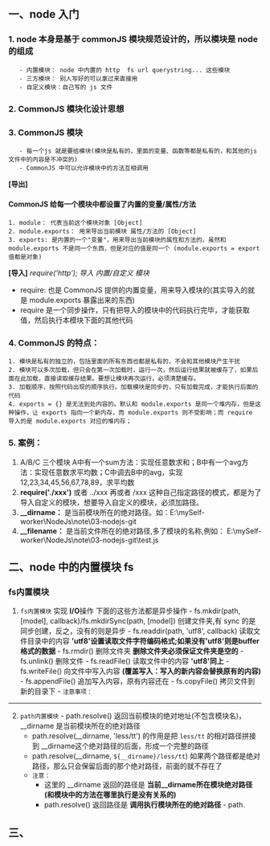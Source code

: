 ## 一、node 入门

  ### 1. node 本身是基于 commonJS 模块规范设计的，所以模块是 node 的组成
       - 内置模块： node 中内置的 http  fs url querystring... 这些模块
       - 三方模块： 别人写好的可以拿过来直接用
       - 自定义模块：自己写的 js 文件

  ### 2. CommonJS 模块化设计思想

  ### 3. CommonJS 模块
       - 每一个js 就是要给模块(模块是私有的，里面的变量、函数等都是私有的，和其他的js文件中的内容是不冲突的)
       - CommonJS 中可以允许模块中的方法互相调用

  **[导出]**
  #### CommonJS 给每一个模块中都设置了内置的变量/属性/方法
    1. module： 代表当前这个模块对象 [Object]
    2. module.exports： 用来导出当前模块 属性/方法的 [Object]
    3. exports: 是内置的一个"变量"，用来导出当前模块的属性和方法的，虽然和 module.exports 不是同一个东西，但是对应的值是同一个 (module.exports = export 值都是对象)

  **[导入]**
  *require('http'); 导入 内置/自定义 模块*
  - require: 也是 CommonJS 提供的内置变量，用来导入模块的(其实导入的就是 module.exports 暴露出来的东西)
  - require 是一个同步操作，只有把导入的模块中的代码执行完毕，才能获取值，然后执行本模块下面的其他代码

  ### 4. CommonJS 的特点：
    1. 模块是私有的独立的，包括里面的所有东西也都是私有的，不会和其他模块产生干扰
    2. 模块可以多次加载，但只会在第一次加载时，运行一次，然后运行结果就被缓存了，如果后面在此加载，直接读取缓存结果。要想让模块再次运行，必须清楚缓存。
    3. 加载顺序，按照代码出现的顺序执行。加载模块是同步的，只有加载完成，才能执行后面的代码
    4. exports = {} 是无法到处内容的。默认和 module.exports 是同一个堆内存，但是这种操作，让 exports 指向一个新内存，而 module.exports 则不受影响；而 require 导入的是 module.exports 对应的堆内存；

  ### 5. 案例：
   1. A/B/C 三个模块  A中有一个sum方法：实现任意数求和；B中有一个avg方法：实现任意数求平均数；C中调去B中的avg，实现 12,23,34,45,56,67,78,89，求平均数
   2. **require('./xxx')** 或者 ../xxx 再或者 /xxx 这种自己指定路径的模式，都是为了导入自定义的模块，想要导入自定义的模块，必须加路径。
   3. **__dirname：** 是当前模块所在的绝对路径。如：E:\mySelf-worker\NodeJs\note\03-nodejs-git
   4. **__filename：** 是当前文件所在的绝对路径,多了模块的名称,例如： E:\mySelf-worker\NodeJs\note\03-nodejs-git\test.js

## 二、node 中的内置模块 fs
  ### fs内置模块
  1. `fs内置模块` 实现 **I/O**操作 下面的这些方法都是异步操作
    - fs.mkdir(path, [model], callback)/fs.mkdirSync(path, [model]) 创建文件夹,有 sync 的是同步创建，反之，没有的则是异步
    - fs.readdir(path, 'utf8', callback)   读取文件目录中的内容 **'utf8'设置读取文件字符编码格式;如果没有'utf8'则是buffer格式的数据**
    - fs.rmdir()  删除文件夹 **删除文件夹必须保证文件夹是空的**
    - fs.unlink()  删除文件
    - fs.readFile()  读取文件中的内容 **'utf8'同上**
    - fs.writeFile()  向文件中写入内容 **(覆盖写入：写入的新内容会替换原有的内容)**
    - fs.appendFile()  追加写入内容，原有内容还在
    - fs.copyFile()  拷贝文件到新的目录下
    - `注意事项：`
---

  2. `path内置模块`
    - path.resolve() 返回当前模块的绝对地址(不包含模块名)， __dirname 是当前模块所在的绝对路径
      - path.resolve(__dirname, 'less/tt') 的作用是把 `less/tt` 的相对路径拼接到 __dirname这个绝对路径的后面，形成一个完整的路径
      - path.resolve(__dirname, `${__dirname}/less/tt`) 如果两个路径都是绝对路径，那么只会保留后面的那个绝对路径，前面的就不存在了
      - `注意：`
        - 这里的 __dirname 返回的路径是 **当前__dirname所在模块绝对路径(和模块中的方法在哪里执行是没有关系的)**
        - path.resolve() 返回路径是 **调用执行模块所在的绝对路径**
    - path.

## 三、
